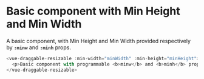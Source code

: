 # Basic component with Min Height and Min Width

A basic component, with Min Height and Min Width provided respectively by <b>`:minw`</b> and <b>`:minh`</b> props.

~~~js
<vue-draggable-resizable :min-width="minWidth" :min-height="minHeight">
  <p>Basic component with programmable <b>minw</b> and <b>minh</b> props.</p>
</vue-draggable-resizable>
~~~
